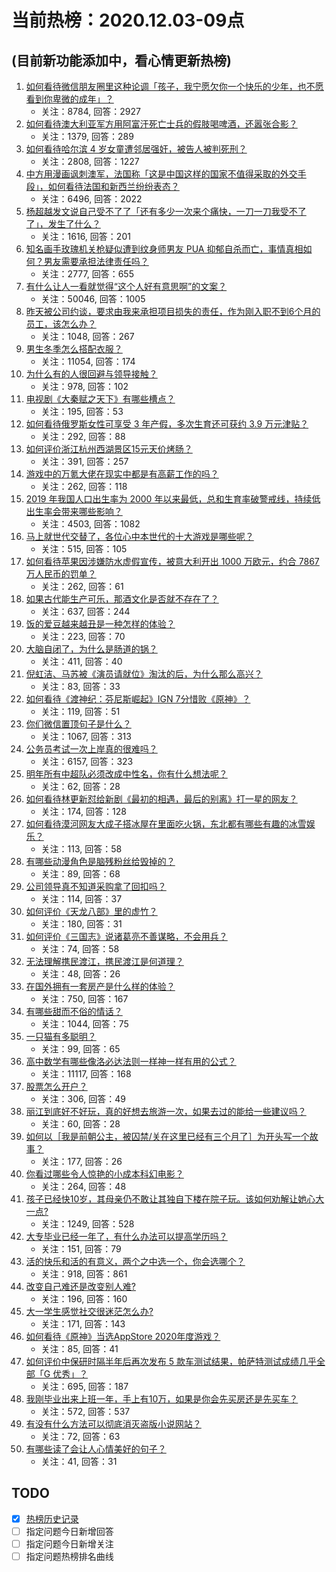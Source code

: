 # 当前热榜：2020.12.03-09点
## (目前新功能添加中，看心情更新热榜)
1. [如何看待微信朋友圈里这种论调「孩子，我宁愿欠你一个快乐的少年，也不愿看到你卑微的成年」？](https://www.zhihu.com/question/50401236)
    * 关注：8784, 回答：2927
2. [如何看待澳大利亚军方用阿富汗死亡士兵的假肢喝啤酒，还嚣张合影？](https://www.zhihu.com/question/432942912)
    * 关注：1379, 回答：289
3. [如何看待哈尔滨 4 岁女童遭邻居强奸，被告人被判死刑？](https://www.zhihu.com/question/432971073)
    * 关注：2808, 回答：1227
4. [中方用漫画讽刺澳军，法国称「这是中国这样的国家不值得采取的外交手段」，如何看待法国和新西兰纷纷表态？](https://www.zhihu.com/question/432882362)
    * 关注：6496, 回答：2022
5. [杨超越发文说自己受不了了「还有多少一次来个痛快，一刀一刀我受不了了」，发生了什么？](https://www.zhihu.com/question/433014280)
    * 关注：1616, 回答：201
6. [知名画手玫瑰机关枪疑似遭到纹身师男友 PUA 抑郁自杀而亡，事情真相如何？男友需要承担法律责任吗？](https://www.zhihu.com/question/432331664)
    * 关注：2777, 回答：655
7. [有什么让人一看就觉得“这个人好有意思啊”的文案？](https://www.zhihu.com/question/376417418)
    * 关注：50046, 回答：1005
8. [昨天被公司约谈，要求由我来承担项目损失的责任，作为刚入职不到6个月的员工，该怎么办？](https://www.zhihu.com/question/432862166)
    * 关注：1048, 回答：267
9. [男生冬季怎么搭配衣服？](https://www.zhihu.com/question/22015790)
    * 关注：11054, 回答：174
10. [为什么有的人很回避与领导接触？](https://www.zhihu.com/question/427148747)
    * 关注：978, 回答：102
11. [电视剧《大秦赋之天下》有哪些槽点？](https://www.zhihu.com/question/432795652)
    * 关注：195, 回答：53
12. [如何看待俄罗斯女性可享受 3 年产假，多次生育还可获约 3.9 万元津贴？](https://www.zhihu.com/question/432690269)
    * 关注：292, 回答：88
13. [如何评价浙江杭州西湖景区15元天价烤肠？](https://www.zhihu.com/question/432710404)
    * 关注：391, 回答：257
14. [游戏中的万氪大佬在现实中都是有高薪工作的吗？](https://www.zhihu.com/question/431746142)
    * 关注：262, 回答：118
15. [2019 年我国人口出生率为 2000 年以来最低，总和生育率破警戒线，持续低出生率会带来哪些影响？](https://www.zhihu.com/question/432867545)
    * 关注：4503, 回答：1082
16. [马上就世代交替了，各位心中本世代的十大游戏是哪些呢？](https://www.zhihu.com/question/422069449)
    * 关注：515, 回答：105
17. [如何看待苹果因涉嫌防水虚假宣传，被意大利开出 1000 万欧元，约合 7867 万人民币的罚单？](https://www.zhihu.com/question/432855632)
    * 关注：262, 回答：61
18. [如果古代能生产可乐，那酒文化是否就不存在了？](https://www.zhihu.com/question/397876572)
    * 关注：637, 回答：244
19. [饭的爱豆越来越丑是一种怎样的体验？](https://www.zhihu.com/question/432982776)
    * 关注：223, 回答：70
20. [大脑自闭了，为什么是肠道的锅？](https://www.zhihu.com/question/432980404)
    * 关注：411, 回答：40
21. [倪虹洁、马苏被《演员请就位》淘汰的后，为什么那么高兴？](https://www.zhihu.com/question/432710462)
    * 关注：83, 回答：33
22. [如何看待《渡神纪：芬尼斯崛起》IGN 7分惜败《原神》？](https://www.zhihu.com/question/432784125)
    * 关注：119, 回答：51
23. [你们微信置顶句子是什么？](https://www.zhihu.com/question/353636992)
    * 关注：1067, 回答：313
24. [公务员考试一次上岸真的很难吗？](https://www.zhihu.com/question/313639666)
    * 关注：6157, 回答：323
25. [明年所有中超队必须改成中性名，你有什么想法呢？](https://www.zhihu.com/question/432056058)
    * 关注：62, 回答：28
26. [如何看待林更新怼给新剧《最初的相遇，最后的别离》打一星的网友？](https://www.zhihu.com/question/432985488)
    * 关注：174, 回答：128
27. [如何看待漠河网友大成子搭冰屋在里面吃火锅，东北都有哪些有趣的冰雪娱乐？](https://www.zhihu.com/question/433011973)
    * 关注：113, 回答：58
28. [有哪些动漫角色是脑残粉丝给毁掉的？](https://www.zhihu.com/question/432356683)
    * 关注：89, 回答：68
29. [公司领导真不知道采购拿了回扣吗？](https://www.zhihu.com/question/304045143)
    * 关注：114, 回答：37
30. [如何评价《天龙八部》里的虚竹？](https://www.zhihu.com/question/22103650)
    * 关注：180, 回答：31
31. [如何评价《三国志》说诸葛亮不善谋略，不会用兵？](https://www.zhihu.com/question/430150178)
    * 关注：74, 回答：58
32. [无法理解携民渡江，携民渡江是何道理？](https://www.zhihu.com/question/432955500)
    * 关注：48, 回答：26
33. [在国外拥有一套房产是什么样的体验？](https://www.zhihu.com/question/432511513)
    * 关注：750, 回答：167
34. [有哪些甜而不俗的情话？](https://www.zhihu.com/question/331998436)
    * 关注：1044, 回答：75
35. [一只猫有多聪明？](https://www.zhihu.com/question/432890774)
    * 关注：99, 回答：65
36. [高中数学有哪些像洛必达法则一样神一样有用的公式？](https://www.zhihu.com/question/35998313)
    * 关注：11117, 回答：168
37. [股票怎么开户？](https://www.zhihu.com/question/38534007)
    * 关注：306, 回答：49
38. [丽江到底好不好玩，真的好想去旅游一次，如果去过的能给一些建议吗？](https://www.zhihu.com/question/428060502)
    * 关注：60, 回答：28
39. [如何以［我是前朝公主，被囚禁/关在这里已经有三个月了］为开头写一个故事？](https://www.zhihu.com/question/431085662)
    * 关注：177, 回答：26
40. [你看过哪些令人惊艳的小成本科幻电影？](https://www.zhihu.com/question/431807546)
    * 关注：264, 回答：48
41. [孩子已经快10岁，其母亲仍不敢让其独自下楼在院子玩。该如何劝解让她心大一点?](https://www.zhihu.com/question/427154422)
    * 关注：1249, 回答：528
42. [大专毕业已经一年了，有什么办法可以提高学历吗？](https://www.zhihu.com/question/296875171)
    * 关注：151, 回答：79
43. [活的快乐和活的有意义，两个之中选一个，你会选哪个？](https://www.zhihu.com/question/424159544)
    * 关注：918, 回答：861
44. [改变自己难还是改变别人难?](https://www.zhihu.com/question/432560804)
    * 关注：196, 回答：160
45. [大一学生感觉社交很迷茫怎么办?](https://www.zhihu.com/question/432354297)
    * 关注：171, 回答：143
46. [如何看待《原神》当选AppStore 2020年度游戏？](https://www.zhihu.com/question/432978719)
    * 关注：85, 回答：41
47. [如何评价中保研时隔半年后再次发布 5 款车测试结果，帕萨特测试成绩几乎全部「G 优秀」？](https://www.zhihu.com/question/432994094)
    * 关注：695, 回答：187
48. [我刚毕业出来上班一年，手上有10万，如果是你会先买房还是先买车？](https://www.zhihu.com/question/430477261)
    * 关注：572, 回答：537
49. [有没有什么方法可以彻底消灭盗版小说网站？](https://www.zhihu.com/question/425027825)
    * 关注：72, 回答：63
50. [有哪些读了会让人心情美好的句子？](https://www.zhihu.com/question/431339158)
    * 关注：41, 回答：31
## TODO
* [x] [热榜历史记录](hot_history/AllHot.md)
* [ ] 指定问题今日新增回答
* [ ] 指定问题今日新增关注
* [ ] 指定问题热榜排名曲线
